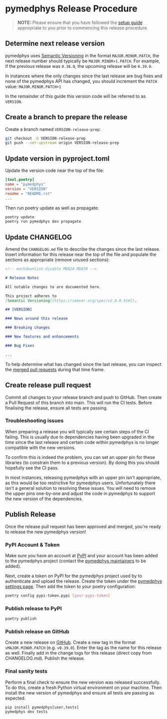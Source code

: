 # pymedphys Release Procedure


> **NOTE:** Please ensure that you have followed the [setup guide](https://docs.pymedphys.com/en/latest/contrib/setups/index.html)
appropriate to you prior to commencing this release procedure.

## Determine next release version

pymedphys uses [Semantic Versioning](https://semver.org/spec/v2.0.0.html) in the format `MAJOR.MINOR.PATCH`, the next release number should typically be `MAJOR.MINOR+1.PATCH`. For example, if the previous release was `0.38.0`, the upcoming release will be `0.39.0`.

In instances where the only changes since the last release are bug fixes and none of the pymedphys API has changed, you should increment the `PATCH` value: `MAJOR.MINOR.PATCH+1`

In the remainder of this guide this version code will be referred to as `VERSION`.

## Create a branch to prepare the release

Create a branch named `VERSION-release-prep`:

```bash
git checkout -b VERSION-release-prep
git push --set-upstream origin VERSION-release-prep
```

## Update version in pyproject.toml

Update the version code near the top of the file:

```toml
[tool.poetry]
name = "pymedphys"
version = "VERSION"
readme = "README.rst"
...
```

Then run poetry update as well as propagate:

```bash
poetry update
poetry run pymedphys dev propagate
```

## Update CHANGELOG

Amend the `CHANGELOG.md` file to describe the changes since the last release. Insert information for this release near the top of the file and populate the sections as appropriate (remove unused sections):

```markdown
<!-- markdownlint-disable MD024 MD039 -->

# Release Notes

All notable changes to are documented here.

This project adheres to
[Semantic Versioning](https://semver.org/spec/v2.0.0.html).

## [VERSION]

### News around this release

### Breaking changes

### New features and enhancements

### Bug Fixes

...
```

To help determine what has changed since the last release, you can inspect the [merged pull requests](https://github.com/pymedphys/pymedphys/pulls?q=is%3Apr+is%3Amerged) during that time frame.

## Create release pull request

Commit all changes to your release branch and push to GitHub. Then create a Pull Request of this branch into main. This will run the CI tests. Before finalising the release, ensure all tests are passing.

### Troubleshooting issues

When preparing a release you will typically see certain steps of the CI failing. This is usually due to dependencies having been upgraded in the time since the last release and certain code within pymedphys is no longer compatible with the new versions.

To confirm this is indeed the problem, you can set an upper pin for these libraries (to constrain them to a previous version). By doing this you should hopefully see the CI pass.

In most instances, releasing pymedphys with an upper pin isn't appropriate, as this would be too restrictive for pymedphys users. Unfortunately there isn't a general solution to resolving these issues. You will need to remove the upper pins one-by-one and adjust the code in pymedphys to support the new version of the dependencies.

## Publish Release

Once the release pull request has been approved and merged, you're ready to release the new pymedphys version!

### PyPI Account & Token

Make sure you have an account at [PyPI](https://www.pypi.org) and your account has been added to the pymedphys project (contact the [pymedphys maintainers](https://github.com/pymedphys/pymedphys#maintainers) to be added).

Next, create a token on PyPI for the pymedphys project used by to authenticate and upload the release. Create the token under the [pymedphys settings page](https://pypi.org/manage/project/pymedphys/settings/). Then add the token to your poetry configuration:

```bash
poetry config pypi-token.pypi [your-pypi-token]
```

### Publish release to PyPI

```bash
poetry publish
```

### Publish release on GitHub

Create a new release on [GitHub](https://github.com/pymedphys/pymedphys/releases). Create a new tag in the format `vMAJOR.MINOR.PATCH` (e.g. `v0.39.0`). Enter the tag as the name for this release as well. Finally add in the change logs for this release (direct copy from CHANGELOG.md). Publish the release.

### Final sanity tests

Perform a final check to ensure the new version was released successfully. To do this, create a fresh Python virtual environment on your machine. Then install the new version of pymedphys and ensure all tests are passing as expected.

```python
pip install pymedphys[user,tests]
pymedphys dev tests
```
